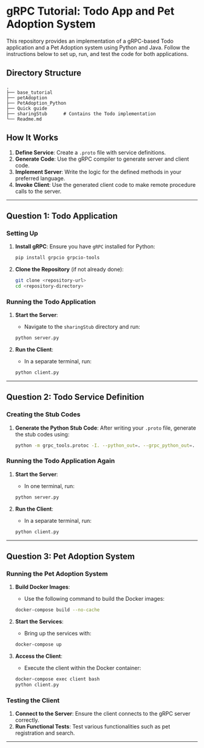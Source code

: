 
# gRPC Tutorial: Todo App and Pet Adoption System

This repository provides an implementation of a gRPC-based Todo application and a Pet Adoption system using Python and Java. Follow the instructions below to set up, run, and test the code for both applications.

## Directory Structure

```
.
├── base_tutorial
├── petAdoption
├── PetAdoption_Python
├── Quick guide
├── sharingStub      # Contains the Todo implementation
└── Readme.md
```

## How It Works

1. **Define Service**: Create a `.proto` file with service definitions.
2. **Generate Code**: Use the gRPC compiler to generate server and client code.
3. **Implement Server**: Write the logic for the defined methods in your preferred language.
4. **Invoke Client**: Use the generated client code to make remote procedure calls to the server.

---

## Question 1: Todo Application

### Setting Up

1. **Install gRPC**:
   Ensure you have `gRPC` installed for Python:
   ```bash
   pip install grpcio grpcio-tools
   ```

2. **Clone the Repository** (if not already done):
   ```bash
   git clone <repository-url>
   cd <repository-directory>
   ```

### Running the Todo Application

1. **Start the Server**:
   - Navigate to the `sharingStub` directory and run:
   ```bash
   python server.py
   ```

2. **Run the Client**:
   - In a separate terminal, run:
   ```bash
   python client.py
   ```

---

## Question 2: Todo Service Definition

### Creating the Stub Codes

1. **Generate the Python Stub Code**:
   After writing your `.proto` file, generate the stub codes using:
   ```bash
   python -m grpc_tools.protoc -I. --python_out=. --grpc_python_out=. todo.proto
   ```

### Running the Todo Application Again

1. **Start the Server**:
   - In one terminal, run:
   ```bash
   python server.py
   ```

2. **Run the Client**:
   - In a separate terminal, run:
   ```bash
   python client.py
   ```

---

## Question 3: Pet Adoption System

### Running the Pet Adoption System

1. **Build Docker Images**:
   - Use the following command to build the Docker images:
   ```bash
   docker-compose build --no-cache
   ```

2. **Start the Services**:
   - Bring up the services with:
   ```bash
   docker-compose up
   ```

3. **Access the Client**:
   - Execute the client within the Docker container:
   ```bash
   docker-compose exec client bash
   python client.py
   ```

### Testing the Client

1. **Connect to the Server**: Ensure the client connects to the gRPC server correctly.
2. **Run Functional Tests**: Test various functionalities such as pet registration and search.

---

